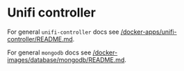 # Unifi controller

For general `unifi-controller` docs see [/docker-apps/unifi-controller/README.md](../../../../docker-apps/unifi-controller/README.md).

For general `mongodb` docs see [/docker-images/database/mongodb/README.md](../../../../docker-images/database/mongodb/README.md).
